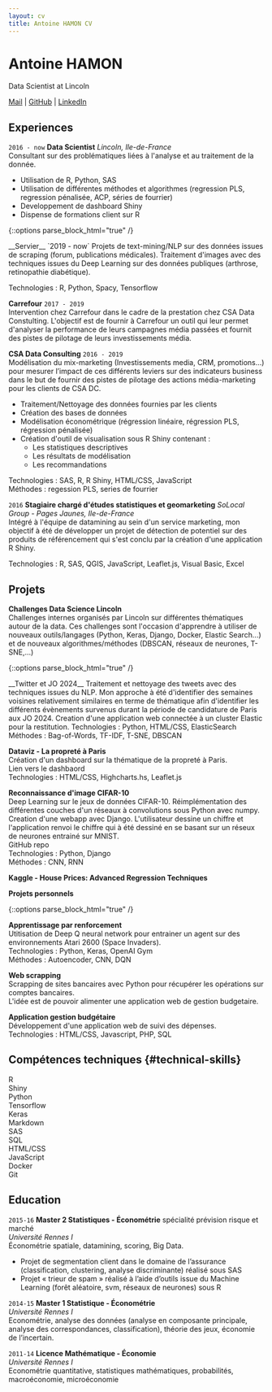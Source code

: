 ```yaml
---
layout: cv
title: Antoine HAMON CV
---
```


# Antoine HAMON
Data Scientist at Lincoln

<div id="webaddress">
    <a href="mailto:antoine.hamon22@gmail.com"><i class="far fa-envelope"></i> Mail</a>
    | <a href="https://github.com/ZwAnto"><i class="fab fa-github"></i> GitHub</a>
    | <a href="https://www.linkedin.com/in/hamonantoine/"><i class="fab fa-linkedin"></i> LinkedIn</a>
</div>

## Experiences

`2016 - now`
__Data Scientist__ *Lincoln, Ile-de-France*  
Consultant sur des problématiques liées à l'analyse et au traitement de la donnée.
* Utilisation de R, Python, SAS
* Utilisation de différentes méthodes et algorithmes (regression PLS, regression pénalisée, ACP, séries de fourrier)
* Developpement de dashboard Shiny
* Dispense de formations client sur R

{::options parse_block_html="true" /}
<div class='sub_container'>
__Servier__ `2019 - now`
Projets de text-mining/NLP sur des données issues de scraping (forum, publications médicales).  
Traitement d'images avec des techniques issues du Deep Learning sur des données publiques (arthrose, retinopathie diabétique).
    
Technologies : R, Python, Spacy, Tensorflow
    
__Carrefour__ `2017 - 2019`  
Intervention chez Carrefour dans le cadre de la prestation chez CSA Data Constulting. L'objectif est de fournir à Carrefour un outil qui leur permet d'analyser la performance de leurs campagnes média passées et fournit des pistes de pilotage de leurs investissements média.

__CSA Data Consulting__ `2016 - 2019`  
Modélisation du mix-marketing (Investissements media, CRM, promotions...) pour mesurer l’impact de ces différents leviers sur des indicateurs business dans le but de fournir des pistes de pilotage des actions média-marketing pour les clients de CSA DC.
* Traitement/Nettoyage des données fournies par les clients
* Création des bases de données
* Modélisation économétrique (régression linéaire, régression PLS, régression pénalisée)
* Création d'outil de visualisation sous R Shiny contenant :
    - Les statistiques descriptives
    - Les résultats de modélisation
    - Les recommandations

Technologies : SAS, R, R Shiny, HTML/CSS, JavaScript  
Méthodes : regession PLS, series de fourrier
</div>

`2016`
__Stagiaire chargé d'études statistiques et geomarketing__ *SoLocal Group - Pages Jaunes, Ile-de-France*  
Intégré à l'équipe de datamining au sein d'un service marketing, mon objectif à été de développer un projet de détection de potentiel sur des produits de référencement qui s'est conclu par la création d'une application R Shiny.

Technologies : R, SAS, QGIS, JavaScript, Leaflet.js, Visual Basic, Excel

## Projets

__Challenges Data Science Lincoln__  
Challenges internes organisés par Lincoln sur différentes thématiques autour de la data. Ces challenges sont l'occasion d'apprendre à utiliser de nouveaux outils/langages (Python, Keras, Django, Docker, Elastic Search...) et de nouveaux algorithmes/méthodes (DBSCAN, réseaux de neurones, T-SNE,...) 

{::options parse_block_html="true" /}
<div class='sub_container'>
__Twitter et JO 2024__  
Traitement et nettoyage des tweets avec des techniques issues du NLP. Mon approche à été d'identifier des semaines voisines relativement similaires en terme de thématique afin d'identifier les différents évènements survenus durant la période de candidature de Paris aux JO 2024. Creation d'une application web connectée à un cluster Elastic pour la restitution.  
Technologies : Python, HTML/CSS, ElasticSearch  
Méthodes : Bag-of-Words, TF-IDF, T-SNE, DBSCAN  

__Dataviz - La propreté à Paris__  
Création d'un dashboard sur la thématique de la propreté à Paris.  
Lien vers le dashbaord <a href='https://zwanto.org/lincoln/'><i class="fas fa-external-link-alt"></i></a>  
Technologies : HTML/CSS, Highcharts.hs, Leaflet.js  

__Reconnaissance d'image CIFAR-10__  
Deep Learning sur le jeux de données CIFAR-10. Réimplémentation des différentes couches d'un réseaux à convolutions sous Python avec numpy.  
Creation d'une webapp avec Django. L'utilisateur dessine un chiffre et l'application renvoi le chiffre qui à été dessiné en se basant sur un réseux de neurones entrainé sur MNIST.  
GitHub repo <a href='https://github.com/Zwanto/pynet/'><i class="fas fa-external-link-alt"></i></a>  
Technologies : Python, Django  
Méthodes : CNN, RNN  

__Kaggle - House Prices: Advanced Regression Techniques__  
</div>

__Projets personnels__  

{::options parse_block_html="true" /}
<div class='sub_container'>
    
__Apprentissage par renforcement__  
Utitisation de Deep Q neural network pour entrainer un agent sur des environnements Atari 2600 (Space Invaders).  
Technologies : Python, Keras, OpenAI Gym  
Méthodes : Autoencoder, CNN, DQN  

__Web scrapping__  
Scrapping de sites bancaires avec Python pour récupérer les opérations sur comptes bancaires.  
L'idée est de pouvoir alimenter une application web de gestion budgetaire.


__Application gestion budgétaire__  
Développement d'une application web de suivi des dépenses.  
Technologies : HTML/CSS, Javascript, PHP, SQL
</div>


## Compétences techniques {#technical-skills}

R  
Shiny  
Python  
Tensorflow  
Keras  
Markdown  
SAS  
SQL  
HTML/CSS  
JavaScript  
Docker  
Git  

## Education

`2015-16`
__Master 2 Statistiques - Économétrie__ spécialité prévision risque et marché  
*Université Rennes I*  
Économétrie spatiale, datamining, scoring, Big Data.
* Projet de segmentation client dans le domaine de lʼassurance (classification, clustering, analyse discriminante) réalisé sous SAS
* Projet « trieur de spam » réalisé à lʼaide dʼoutils issue du Machine Learning (forêt aléatoire, svm, réseaux de neurones) sous R

`2014-15`
__Master 1 Statistique - Économétrie__  
*Université Rennes I*  
Econométrie, analyse des données (analyse en composante principale, analyse des correspondances, classification), théorie des jeux, économie de lʼincertain.

`2011-14`
__Licence Mathématique - Économie__  
*Université Rennes I*  
Econométrie quantitative, statistiques mathématiques, probabilités,
macroéconomie, microéconomie
